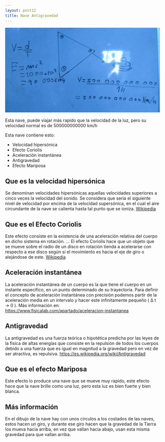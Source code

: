 ```yaml
---
layout: post12
title: Nave Antigravedad
---
```


<img src="../img/20201107_175828.jpg">

Esta nave, puede viajar más rapido que la velocidad de la luz, pero su velocidad normal es de 500000000000 km/h

Esta nave contiene esto:

* Velocidad hipersónica
* Efecto Coriolis
* Aceleración instantánea
* Antigravedad
* Efecto Mariposa

## Que es la velocidad hipersónica

Se denominan velocidades hipersónicas aquellas velocidades superiores a cinco veces la velocidad del sonido.​ Se considera que sería el siguiente nivel de velocidad por encima de la velocidad supersónica, en el cual el aire circundante de la nave se calienta hasta tal punto que se ioniza. <a href="https://es.wikipedia.org/wiki/Velocidad_hipersónica">Wikipedia</a>

## Que es el Efecto Coriolis

Este efecto consiste en la existencia de una aceleración relativa del cuerpo en dicho sistema en rotación. ... El efecto Coriolis hace que un objeto que se mueve sobre el radio de un disco en rotación tienda a acelerarse con respecto a ese disco según si el movimiento es hacia el eje de giro o alejándose de este. <a href="https://es.wikipedia.org/wiki/Efecto_Coriolis">Wikipedia</a>

## Aceleración instantánea

La aceleración instantánea de un cuerpo es la que tiene el cuerpo en un instante específico, en un punto determinado de su trayectoria. Para definir el concepto de aceleración instantánea con precisión podemos partir de la aceleración media en un intervalo y hacer este infinitamente pequeño ( ∆ t → 0 ). Más información en: <a href="https://www.fisicalab.com/apartado/aceleracion-instantanea">https://www.fisicalab.com/apartado/aceleracion-instantanea</a> 

## Antigravedad

La antigravedad es una fuerza teórica o hipotética predicha por las leyes de la física de altas energías que consiste en la repulsión de todos los cuerpos debido a una fuerza que es igual en magnitud a la gravedad pero en vez de ser atractiva, es repulsiva. <a href="https://es.wikipedia.org/wiki/Antigravedad">https://es.wikipedia.org/wiki/Antigravedad</a>

## Que es el efecto Mariposa

Este efecto lo produce una nave que se mueve muy rapido, este efecto hace que la nave brille como una luz, pero esta luz es bien fuerte y bien blanca.

## Más información

En el dibujo de la nave hay con unos circulos a los costados de las naves, estos hacen un giro, y durante ese giro hacen que la gravedad de la Tierra los mueva hacia arriba, en vez que vallan hacia abajo, usan esta misma gravedad para que vallan arriba.
